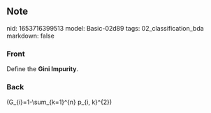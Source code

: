 ## Note
nid: 1653716399513
model: Basic-02d89
tags: 02_classification_bda
markdown: false

### Front
Define the <b>Gini Impurity</b>.

### Back
\(G_{i}=1-\sum_{k=1}^{n} p_{i, k}^{2}\)
